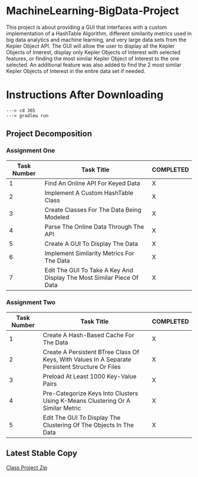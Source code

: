 # MachineLearning-BigData-Project
This project is about providing a GUI that interfaces with a custom implementation of a HashTable Algorithm, different similarity metrics used in big data analytics and machine learning, and very large data sets from the Kepler Object API. The GUI will allow the user to display all the Kepler Objects of Interest, display only Kepler Objects of Interest with selected features, or finding the most similar Kepler Object of Interest to the one selected. An additional feature was also added to find the 2 most similar Kepler Objects of Interest in the entire data set if needed.
# Instructions After Downloading
```
---> cd 365
---> gradlew run
```

## Project Decomposition
### Assignment One
Task Number | Task Title | COMPLETED
----------- | ---------- | ---------
1 | Find An Online API For Keyed Data | X
2 | Implement A Custom HashTable Class | X
3 | Create Classes For The Data Being Modeled | X
4 | Parse The Online Data Through The API | X
5 | Create A GUI To Display The Data | X
6 | Implement Similarity Metrics For The Data | X
7 | Edit The GUI To Take A Key And Display The Most Similar Piece Of Data | X

### Assignment Two
Task Number | Task Title | COMPLETED
----------- | ---------- | ---------
1 | Create A Hash-Based Cache For The Data | X
2 | Create A Persistent BTree Class Of Keys, With Values In A Separate Persistent Structure Or Files | X
3 | Preload At Least 1000 Key-Value Pairs | X
4 | Pre-Categorize Keys Into Clusters Using K-Means Clustering Or A Similar Metric | X
5 | Edit The GUI To Display The Clustering Of The Objects In The Data | X

## Latest Stable Copy
[Class Project Zip](http://cs.oswego.edu/~kzeller/Portfolio/coursework/csc365/MachineLearning-BigData-Project.zip)